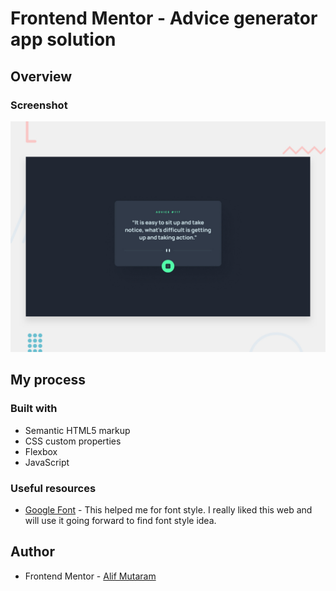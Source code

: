 # Frontend Mentor - Advice generator app solution

## Overview

### Screenshot

![](./design/desktop-preview.jpg)

## My process

### Built with

- Semantic HTML5 markup
- CSS custom properties
- Flexbox
- JavaScript

### Useful resources

- [Google Font](https://fonts.google.com/) - This helped me for font style. I really liked this web and will use it going forward to find font style idea.

## Author

- Frontend Mentor - [Alif Mutaram](https://www.frontendmentor.io/profile/alifmutaram)
